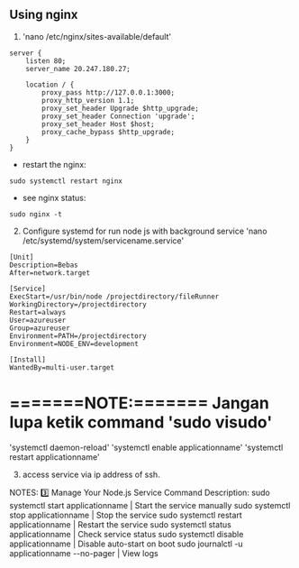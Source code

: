 ## Using nginx
1. 'nano /etc/nginx/sites-available/default'
```syntax
server {
    listen 80;
    server_name 20.247.180.27;

    location / {
        proxy_pass http://127.0.0.1:3000;
        proxy_http_version 1.1;
        proxy_set_header Upgrade $http_upgrade;
        proxy_set_header Connection 'upgrade';
        proxy_set_header Host $host;
        proxy_cache_bypass $http_upgrade;
    }
}
```
- restart the nginx:
```
sudo systemctl restart nginx
```
- see nginx status:
```
sudo nginx -t
```


2. Configure systemd for run node js with background service
'nano /etc/systemd/system/servicename.service'
```syntax
[Unit]
Description=Bebas
After=network.target

[Service]
ExecStart=/usr/bin/node /projectdirectory/fileRunner
WorkingDirectory=/projectdirectory
Restart=always
User=azureuser
Group=azureuser
Environment=PATH=/projectdirectory
Environment=NODE_ENV=development

[Install]
WantedBy=multi-user.target
```
=======NOTE:=======
Jangan lupa ketik command 'sudo visudo'
===================
'systemctl daemon-reload'
'systemctl enable applicationname'
'systemctl restart applicationname'


3. access service via ip address of ssh.

NOTES:
3️⃣ Manage Your Node.js Service
Command	Description:
sudo systemctl start applicationname            | Start the service manually
sudo systemctl stop applicationname             | Stop the service
sudo systemctl restart applicationname          | Restart the service
sudo systemctl status applicationname           | Check service status
sudo systemctl disable applicationname          | Disable auto-start on boot
sudo journalctl -u applicationname --no-pager   | View logs